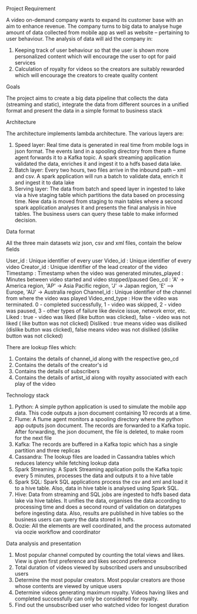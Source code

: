 Project Requirement

A video on-demand company wants to expand its customer base with an aim to enhance revenue. The company turns to big data to analyse huge amount of data collected from mobile app as well as website – pertaining to user behaviour. The analysis of data will aid the company in:
1.	Keeping track of user behaviour so that the user is shown more personalized content which will encourage the user to opt for paid services
2.	Calculation of royalty for videos so the creators are suitably rewarded which will encourage the creators to create quality content





Goals

The project aims to create a big data pipeline that collects the data (streaming and static), integrate the data from different sources in a unified format and present the data in a simple format to business stack





Architecture
 

The architecture implements lambda architecture. The various layers are:
1.	Speed layer: Real time data is generated in real time from mobile logs in json format. The events land in a spooling directory from there a flume agent forwards it to a Kafka topic. A spark streaming application validated the data, enriches it and ingest it to a hdfs based data lake.  
2.	Batch layer: Every two hours, two files arrive in the inbound path – xml and csv. A spark application will run a batch to validate data, enrich it and ingest it to data lake
3.	Serving layer: The data from batch and speed layer in ingested to lake via a hive staging table which partitions the data based on processing time. New data is moved from staging to main tables where a second spark application analyses it and presents the final analysis in hive tables. The business users can query these table to make informed decision.




Data format

All the three main datasets wiz json, csv and xml files, contain the below fields

User_id : Unique identifier of every user 
Video_id :	Unique identifier of every video 
Creator_id :	Unique identifier of the lead creator of the video 
Timestamp :	Timestamp when the video was generated 
minutes_played :	Minutes between video started and video stopped/paused 
Geo_cd :	'A' -> America region, 'AP' -> Asia Pacific region, 'J' -> Japan region, 'E' –> Europe, 'AU' -> Australia region 
Channel_id :	Unique identifier of the channel from where the video was played 
Video_end_type :	How the video was terminated. 0 - completed successfully, 1 - video was skipped, 2 - video was paused, 3 - other types of failure like device issue, network error, etc. 
Liked :	true - video was liked (like button was clicked), false - video was not liked ( like button was not clicked) 
Disliked :	true means video was disliked (dislike button was clicked), false means video was not disliked (dislike button was not clicked) 

There are lookup files which:
1.	Contains the details of channel_id along with the respective geo_cd 
2.	Contains the details of the creator's id 
3.	Contains the details of subscribers 
4.	Contains the details of artist_id along with royalty associated with each play of the video 




Technology stack

1.	Python: A simple python application is used to simulate the mobile app data. This code outputs a json document containing 10 records at a time.
2.	Flume: A flume agent monitors a spooling directory where the python app outputs json document. The records are forwarded to a Kafka topic. After forwarding, the json document, the file is deleted, to make room for the next file
3.	Kafka: The records are buffered in a Kafka topic which has a single partition and three replicas
4.	Cassandra: The lookup files are loaded in Cassandra tables which reduces latency while fetching lookup data
5.	Spark Streaming: A Spark Streaming application polls the Kafka topic every 5 minutes, processes the data and outputs it to a hive table
6.	Spark SQL: Spark SQL applications process the csv and xml and load it to a hive table. Also, data in hive table is analysed using Spark SQL.
7.	Hive: Data from streaming and SQL jobs are ingested to hdfs based data lake via hive tables. It unifies the data, organises the data according to processing time and does a second round of validation on datatypes before ingesting data. Also, results are published in hive tables so the business users can query the data stored in hdfs.
8.	Oozie: All the elements are well coordinated, and the process automated via oozie workflow and coordinator




Data analysis and presentation
1.	Most popular channel computed by counting the total views and likes. View is given first preference and likes second preference
2.	Total duration of videos viewed by subscribed users and unsubscribed users
3.	Determine the most popular creators. Most popular creators are those whose contents are viewed by unique users
4.	Determine videos generating maximum royalty. Videos having likes and completed successfully can only be considered for royalty.
5.	Find out the unsubscribed user who watched video for longest duration
